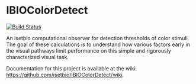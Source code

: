 # IBIOColorDetect

[![Build Status](http://50.112.42.141/buildStatus/icon?job=IBIOColorDetect)](http://50.112.42.141/job/IBIOColorDetect/)

An isetbio computational observer for detection thresholds of color stimuli.  The goal of these calculations is to understand how various factors early in the visual pathways limit performance on this simple and rigorously characterized visual task.

Documentation for this project is available at the wiki: https://github.com/isetbio/IBIOColorDetect/wiki.

